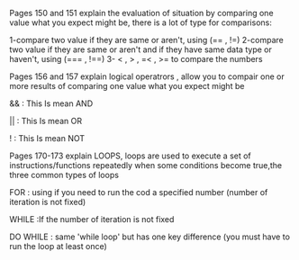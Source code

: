 Pages 150 and 151 explain the evaluation of situation by comparing one value what you expect might be, there is a lot of type for comparisons: 

1-compare two value if they are same or aren't,  using (==  ,  !=)
2-compare two value if they are same or aren't and if they have same data type or haven't,  using (===  ,  !==)
3-  < , > ,  =< ,  >=  to compare the numbers 

Pages 156 and 157 explain logical operatrors , allow  you to compair one or more results of comparing one value what you expect might be

&& : This Is mean AND

|| : This Is mean  OR

! : This Is mean NOT

Pages  170-173  explain LOOPS, loops are used to execute a set of instructions/functions repeatedly when some conditions become true,the three common types of loops

FOR : using if you need to run the cod a specified number (number of iteration is not fixed)

WHILE :If the number of iteration is not fixed

DO WHILE : same 'while loop' but has one key difference (you must have to run the loop at least once)